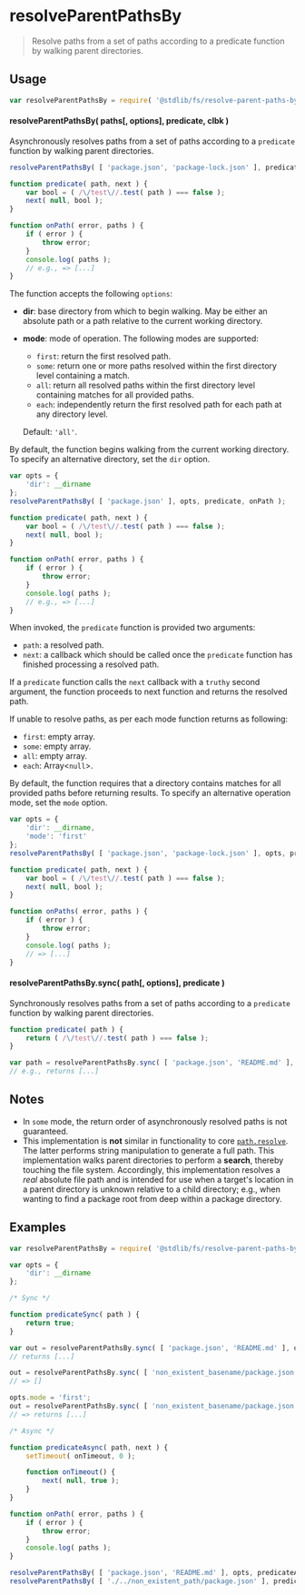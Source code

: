 <!--

@license Apache-2.0

Copyright (c) 2024 The Stdlib Authors.

Licensed under the Apache License, Version 2.0 (the "License");
you may not use this file except in compliance with the License.
You may obtain a copy of the License at

   http://www.apache.org/licenses/LICENSE-2.0

Unless required by applicable law or agreed to in writing, software
distributed under the License is distributed on an "AS IS" BASIS,
WITHOUT WARRANTIES OR CONDITIONS OF ANY KIND, either express or implied.
See the License for the specific language governing permissions and
limitations under the License.

-->

# resolveParentPathsBy

> Resolve paths from a set of paths according to a predicate function by walking parent directories.

<section class="usage">

## Usage

```javascript
var resolveParentPathsBy = require( '@stdlib/fs/resolve-parent-paths-by' );
```

<a name="resolve-parent-paths-by"></a>

#### resolveParentPathsBy( paths\[, options], predicate, clbk )

Asynchronously resolves paths from a set of paths according to a `predicate` function by walking parent directories.

```javascript
resolveParentPathsBy( [ 'package.json', 'package-lock.json' ], predicate, onPath );

function predicate( path, next ) {
    var bool = ( /\/test\//.test( path ) === false );
    next( null, bool );
}

function onPath( error, paths ) {
    if ( error ) {
        throw error;
    }
    console.log( paths );
    // e.g., => [...]
}
```

The function accepts the following `options`:

-   **dir**: base directory from which to begin walking. May be either an absolute path or a path relative to the current working directory.

-   **mode**: mode of operation. The following modes are supported:

    -   `first`: return the first resolved path.
    -   `some`: return one or more paths resolved within the first directory level containing a match.
    -   `all`: return all resolved paths within the first directory level containing matches for all provided paths.
    -   `each`: independently return the first resolved path for each path at any directory level.
    
    Default: `'all'`.

By default, the function begins walking from the current working directory. To specify an alternative directory, set the `dir` option.

```javascript
var opts = {
    'dir': __dirname
};
resolveParentPathsBy( [ 'package.json' ], opts, predicate, onPath );

function predicate( path, next ) {
    var bool = ( /\/test\//.test( path ) === false );
    next( null, bool );
}

function onPath( error, paths ) {
    if ( error ) {
        throw error;
    }
    console.log( paths );
    // e.g., => [...]
}
```

When invoked, the `predicate` function is provided two arguments:

-   `path`: a resolved path.
-   `next`: a callback which should be called once the `predicate` function has finished processing a resolved path.

If a `predicate` function calls the `next` callback with a `truthy` second argument, the function proceeds to next function and returns the resolved path.

If unable to resolve paths, as per each mode function returns as following:

-   `first`: empty array.
-   `some`: empty array.
-   `all`: empty array.
-   `each`: Array<`null`>.

By default, the function requires that a directory contains matches for all provided paths before returning results. To specify an alternative operation mode, set the `mode` option.

```javascript
var opts = {
    'dir': __dirname,
    'mode': 'first'
};
resolveParentPathsBy( [ 'package.json', 'package-lock.json' ], opts, predicate, onPaths );

function predicate( path, next ) {
    var bool = ( /\/test\//.test( path ) === false );
    next( null, bool );
}

function onPaths( error, paths ) {
    if ( error ) {
        throw error;
    }
    console.log( paths );
    // => [...]
}
```

#### resolveParentPathsBy.sync( path\[, options], predicate )

Synchronously resolves paths from a set of paths according to a `predicate` function by walking parent directories.

```javascript
function predicate( path ) {
    return ( /\/test\//.test( path ) === false );
}

var path = resolveParentPathsBy.sync( [ 'package.json', 'README.md' ], predicate );
// e.g., returns [...]
```

</section>

<!-- /.usage -->

<section class="notes">

## Notes

-   In `some` mode, the return order of asynchronously resolved paths is not guaranteed.
-   This implementation is **not** similar in functionality to core [`path.resolve`][node-core-path-resolve]. The latter performs string manipulation to generate a full path. This implementation walks parent directories to perform a **search**, thereby touching the file system. Accordingly, this implementation resolves a _real_ absolute file path and is intended for use when a target's location in a parent directory is unknown relative to a child directory; e.g., when wanting to find a package root from deep within a package directory.

</section>

<!-- /.notes -->

<section class="examples">

## Examples

<!-- eslint no-undef: "error" -->

<!-- eslint-disable stdlib/no-dynamic-require -->

```javascript
var resolveParentPathsBy = require( '@stdlib/fs/resolve-parent-paths-by' );

var opts = {
    'dir': __dirname
};

/* Sync */

function predicateSync( path ) {
    return true;
}

var out = resolveParentPathsBy.sync( [ 'package.json', 'README.md' ], opts, predicateSync );
// returns [...]

out = resolveParentPathsBy.sync( [ 'non_existent_basename/package.json' ], opts, predicateSync );
// => []

opts.mode = 'first';
out = resolveParentPathsBy.sync( [ 'non_existent_basename/package.json', 'package.json' ], opts, predicateSync );
// => returns [...]

/* Async */

function predicateAsync( path, next ) {
    setTimeout( onTimeout, 0 );

    function onTimeout() {
        next( null, true );
    }
}

function onPath( error, paths ) {
    if ( error ) {
        throw error;
    }
    console.log( paths );
}

resolveParentPathsBy( [ 'package.json', 'README.md' ], opts, predicateAsync, onPath );
resolveParentPathsBy( [ './../non_existent_path/package.json' ], predicateAsync, onPath );
```

</section>

<!-- /.examples -->

<!-- Section for related `stdlib` packages. Do not manually edit this section, as it is automatically populated. -->

<section class="related">

</section>

<!-- /.related -->

<!-- Section for all links. Make sure to keep an empty line after the `section` element and another before the `/section` close. -->

<section class="links">

[node-core-path-resolve]: https://nodejs.org/api/path.html#path_path_resolve_paths

<!-- </related-links> -->

</section>

<!-- /.links -->
